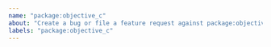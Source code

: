 ```yaml
---
name: "package:objective_c"
about: "Create a bug or file a feature request against package:objective_c."
labels: "package:objective_c"
---
```

